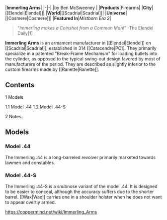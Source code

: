 |**Immerling Arms**|
|-|-|
|by  Ben McSweeney |
|**Products**|Firearms|
|**City**|[[Elendel\|Elendel]]|
|**World**|[[Scadrial\|Scadrial]]|
|**Universe**|[[Cosmere\|Cosmere]]|
|**Featured In**|*Mistborn Era 2*|

>“*Immerling makes a Coinshot from a Common Man!*”
\-The Elendel Daily[1]


**Immerling Arms** is an armament manufacturer in [[Elendel\|Elendel]] on [[Scadrial\|Scadrial]], established in 314 [[Catacendre\|PC]]. They primarily specialize in a patented "Break-Frame Mechanism" for loading bullets into the cylinder, as opposed to the typical swing-out design favored by most of manufacturers of the period. They are described as slightly inferior to the custom firearms made by [[Ranette\|Ranette]].

## Contents

1 Models

1.1 Model .44
1.2 Model .44-S


2 Notes


## Models
### Model .44
The Immerling .44 is a long-barreled revolver primarily marketed towards lawmen and constables.

### Model .44-S
The Immerling .44-S is a snubnose variant of the model .44. It is designed to be easier to conceal, although the accuracy suffers due to the shorter barrel. [[Wax\|Wax]] carries one in a shoulder holster when he does not want to appear overtly armed.



https://coppermind.net/wiki/Immerling_Arms